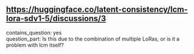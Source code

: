 ## https://huggingface.co/latent-consistency/lcm-lora-sdv1-5/discussions/3

contains_question: yes  
question_part: Is this due to the combination of multiple LoRas, or is it a problem with lcm itself?